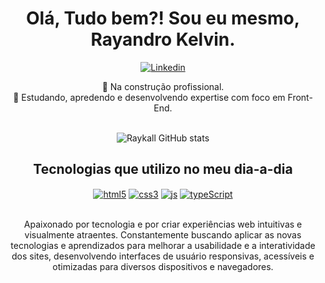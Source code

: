<div align="center">
  <h1 align="center">Olá, Tudo bem?! Sou eu mesmo, Rayandro Kelvin.</h1>

[![Linkedin](https://img.shields.io/badge/LinkedIn-0077B5?style=for-the-badge&logo=linkedin&logoColor=white)](www.linkedin.com/in/rayandro-kelvin)

🔭 Na construção profissional. </br>
🌱 Estudando, apredendo e desenvolvendo expertise com foco em Front-End.
</br></br>

![Raykall GitHub stats](https://github-readme-stats.vercel.app/api?username=raykall&show_icons=true&theme=highcontrast)

## Tecnologias que utilizo no meu dia-a-dia

<div style="display: inline-block margin-right: 8px;">
  <a href="#"><img align="center" alt="html5" src="https://img.shields.io/badge/HTML5-E34F26?style=for-the-badge&logo=html5&logoColor=white"></a>
    <a href="#"><img align="center" alt="css3" src="https://img.shields.io/badge/CSS3-1572B6?style=for-the-badge&logo=css3&logoColor=white" ></a>
     <a href="#"><img align="center" alt="js" src="https://img.shields.io/badge/JavaScript-F7DF1E?style=for-the-badge&logo=javascript&logoColor=black" ></a>
     <a href="#"><img align="center" alt="typeScript" src="https://img.shields.io/badge/TypeScript-007ACC?style=for-the-badge&logo=typescript&logoColor=white"></a>
</div>
</br>
<p>Apaixonado por tecnologia e por criar experiências web intuitivas e visualmente atraentes. Constantemente buscando aplicar as novas tecnologias e aprendizados para melhorar a usabilidade e a interatividade dos sites, desenvolvendo interfaces de usuário responsivas, acessíveis e otimizadas para diversos dispositivos e navegadores.</p> 
</div>
